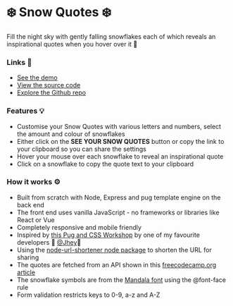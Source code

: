 # ❄️ Snow Quotes ❄️ 

Fill the night sky with gently falling snowflakes each of which reveals an inspirational quotes when you hover over it 💬

### Links 🔗
- [See the demo](https://snow-quotes.rolandjlevy.repl.co)
- [View the source code](https://repl.it/@RolandJLevy/snow-quotes)
- [Explore the Github repo](https://github.com/rolandjlevy/snow-quotes)

### Features 💡
- Customise your Snow Quotes with various letters and numbers, select the amount and colour of snowflakes
- Either click on the **SEE YOUR SNOW QUOTES** button or copy the link to your clipboard so you can share the settings
- Hover your mouse over each snowflake to reveal an inspirational quote
- Click on a snowflake to copy the quote text to your clipboard 

### How it works ⚙️
- Built from scratch with Node, Express and pug template engine on the back end
- The front end uses vanilla JavaScript - no frameworks or libraries like React or Vue
- Completely responsive and mobile friendly
- Inspired by [this Pug and CSS Workshop](https://www.youtube.com/watch?v=vvg4vilqWVs) by one of my favourite developers 🌟 [@Jhey](https://twitter.com/jh3yy)🌟
- Using the [node-url-shortener node package](https://www.npmjs.com/package/node-url-shortener) to shorten the URL for sharing
- The quotes are fetched from an API shown in this [freecodecamp.org article](https://forum.freecodecamp.org/t/free-api-inspirational-quotes-json-with-code-examples/311373)
- The snowflake symbols are from the [Mandala font](https://www.fontspace.com/mandalas-font-f30143) using the @font-face rule
- Form validation restricts keys to 0-9, a-z and A-Z